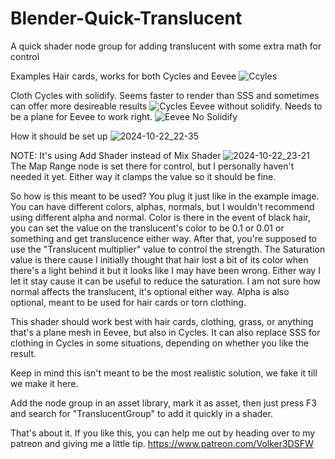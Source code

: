 # Blender-Quick-Translucent
A quick shader node group for adding translucent with some extra math for control

Examples
Hair cards, works for both Cycles and Eevee
![Ccyles](https://github.com/user-attachments/assets/8849cb13-aa9f-4cbf-889a-dd9c7b5404c0)

Cloth
Cycles with solidify. Seems faster to render than SSS and sometimes can offer more desireable results
![Cycles](https://github.com/user-attachments/assets/77ad4056-b0e0-44ad-bb86-bab539c5e4b0)
Eevee without solidify. Needs to be a plane for Eevee to work right.
![Eevee No Solidify](https://github.com/user-attachments/assets/e542d61c-e38d-4172-ae05-46678d4b69c1)

How it should be set up
![2024-10-22_22-35](https://github.com/user-attachments/assets/38894c20-a655-4fa6-8366-c2563ec6e3de)

NOTE: It's using Add Shader instead of Mix Shader
![2024-10-22_23-21](https://github.com/user-attachments/assets/65ec6ace-465f-43ea-86e3-4d4fc9bc2f25)
The Map Range node is set there for control, but I personally haven't needed it yet. Either way it clamps the value so it should be fine.

So how is this meant to be used? 
You plug it just like in the example image. You can have different colors, alphas, normals, but I wouldn't recommend using different alpha and normal. 
Color is there in the event of black hair, you can set the value on the translucent's color to be 0.1 or 0.01 or something and get translucence either way. After that, you're supposed to use the "Translucent multiplier" value to control the strength. The Saturation value is there cause I initially thought that hair lost a bit of its color when there's a light behind it but it looks like I may have been wrong. Either way I let it stay cause it can be useful to reduce the saturation. I am not sure how normal affects the translucent, it's optional either way. Alpha is also optional, meant to be used for hair cards or torn clothing.

This shader should work best with hair cards, clothing, grass, or anything that's a plane mesh in Eevee, but also in Cycles. It can also replace SSS for clothing in Cycles in some situations, depending on whether you like the result.

Keep in mind this isn't meant to be the most realistic solution, we fake it till we make it here.

Add the node group in an asset library, mark it as asset, then just press F3 and search for "TranslucentGroup" to add it quickly in a shader.

That's about it. If you like this, you can help me out by heading over to my patreon and giving me a little tip.
https://www.patreon.com/Volker3DSFW
